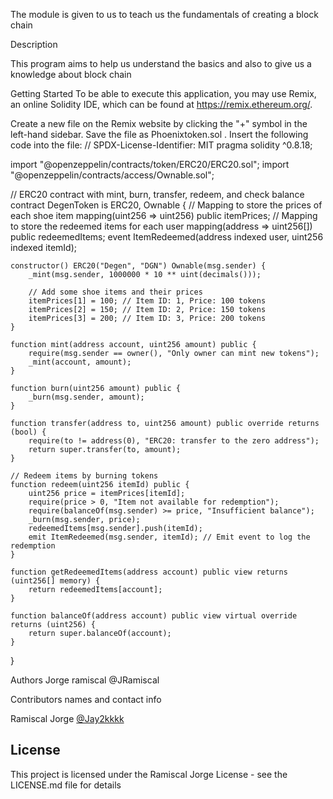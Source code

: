 The module is given to us to teach us the fundamentals of creating a block chain

 Description

This program aims to help us understand the basics and also to give us a knowledge about 
block chain

 Getting Started
 To be able to execute this application, you may use Remix, an online Solidity IDE, which can be found at https://remix.ethereum.org/.

 Create a new file on the Remix website by clicking the "+" symbol in the left-hand sidebar. Save the file as Phoenixtoken.sol . Insert the following code into the file:
// SPDX-License-Identifier: MIT
pragma solidity ^0.8.18;

import "@openzeppelin/contracts/token/ERC20/ERC20.sol";
import "@openzeppelin/contracts/access/Ownable.sol";

// ERC20 contract with mint, burn, transfer, redeem, and check balance
contract DegenToken is ERC20, Ownable {
    // Mapping to store the prices of each shoe item
    mapping(uint256 => uint256) public itemPrices;
    // Mapping to store the redeemed items for each user
    mapping(address => uint256[]) public redeemedItems;
    event ItemRedeemed(address indexed user, uint256 indexed itemId);

    constructor() ERC20("Degen", "DGN") Ownable(msg.sender) {
        _mint(msg.sender, 1000000 * 10 ** uint(decimals()));

        // Add some shoe items and their prices
        itemPrices[1] = 100; // Item ID: 1, Price: 100 tokens
        itemPrices[2] = 150; // Item ID: 2, Price: 150 tokens
        itemPrices[3] = 200; // Item ID: 3, Price: 200 tokens
    }

    function mint(address account, uint256 amount) public {
        require(msg.sender == owner(), "Only owner can mint new tokens");
        _mint(account, amount);
    }

    function burn(uint256 amount) public {
        _burn(msg.sender, amount);
    }

    function transfer(address to, uint256 amount) public override returns (bool) {
        require(to != address(0), "ERC20: transfer to the zero address");
        return super.transfer(to, amount);
    }

    // Redeem items by burning tokens
    function redeem(uint256 itemId) public {
        uint256 price = itemPrices[itemId];
        require(price > 0, "Item not available for redemption");
        require(balanceOf(msg.sender) >= price, "Insufficient balance");
        _burn(msg.sender, price);
        redeemedItems[msg.sender].push(itemId);
        emit ItemRedeemed(msg.sender, itemId); // Emit event to log the redemption
    }

    function getRedeemedItems(address account) public view returns (uint256[] memory) {
        return redeemedItems[account];
    }

    function balanceOf(address account) public view virtual override returns (uint256) {
        return super.balanceOf(account);
    }
}



Authors
Jorge ramiscal
@JRamiscal

Contributors names and contact info

Ramiscal Jorge
[@Jay2kkkk](https://twitter.com/Jay2kkkk)


## License

This project is licensed under the Ramiscal Jorge License - see the LICENSE.md file for details

